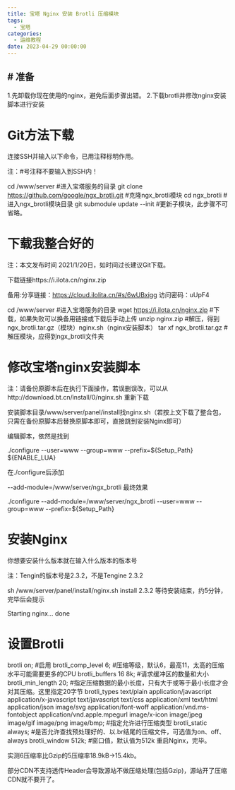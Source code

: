 ```yaml
---
title: 宝塔 Nginx 安装 Brotli 压缩模块
tags:
  - 宝塔
categories:
  - 运维教程
date: 2023-04-29 00:00:00
---
```


> 

<!-- more -->

## # 准备
1.先卸载你现在使用的nginx，避免后面步骤出错。
2.下载brotli并修改nginx安装脚本进行安装
# Git方法下载
连接SSH并输入以下命令，已用注释标明作用。

注：#号注释不要输入到SSH内！

cd /www/server
 #进入宝塔服务的目录
git clone https://github.com/google/ngx_brotli.git
 #克隆ngx_brotli模块
cd ngx_brotli
 #进入ngx_brotli模块目录
git submodule update --init #更新子模块，此步骤不可省略。
# 下载我整合好的
注：本文发布时间 2021/1/20日，如时间过长建议Git下载。

下载链接https://i.ilota.cn/nginx.zip

备用:分享链接：https://cloud.ilolita.cn/#s/6wUBxigg
访问密码：uUpF4

cd /www/server
 #进入宝塔服务的目录
wget https://i.ilota.cn/nginx.zip #下载，如果失败可以换备用链接或下载后手动上传
unzip nginx.zip #解压，得到ngx_brotli.tar.gz（模块）nginx.sh（nginx安装脚本）
tar xf ngx_brotli.tar.gz #解压模块，应得到ngx_brotli文件夹
# 修改宝塔nginx安装脚本
注：请备份原脚本后在执行下面操作，若误删误改，可以从http://download.bt.cn/install/0/nginx.sh 重新下载

安装脚本目录/www/server/panel/install找nginx.sh（若按上文下载了整合包，只需在备份原脚本后替换原脚本即可，直接跳到安装Nginx即可）

编辑脚本，依然是找到

./configure --user=www --group=www --prefix=${Setup_Path} ${ENABLE_LUA}


在./configure后添加

--add-module=/www/server/ngx_brotli
最终效果

./configure --add-module=/www/server/ngx_brotli --user=www --group=www --prefix=${Setup_Path}


# 安装Nginx
你想要安装什么版本就在输入什么版本的版本号

注：Tengin的版本号是2.3.2，不是Tengine 2.3.2

sh /www/server/panel/install/nginx.sh install 2.3.2
等待安装结束，约5分钟，完毕后会提示

Starting nginx...  done
# 设置Brotli
brotli on;              #启用
brotli_comp_level 6;    #压缩等级，默认6，最高11，太高的压缩水平可能需要更多的CPU
brotli_buffers 16 8k;   #请求缓冲区的数量和大小
brotli_min_length 20;   #指定压缩数据的最小长度，只有大于或等于最小长度才会对其压缩。这里指定20字节
brotli_types text/plain application/javascript application/x-javascript text/javascript text/css application/xml text/html application/json image/svg application/font-woff application/vnd.ms-fontobject application/vnd.apple.mpegurl image/x-icon image/jpeg image/gif image/png image/bmp;   #指定允许进行压缩类型
brotli_static always;   #是否允许查找预处理好的、以.br结尾的压缩文件，可选值为on、off、always
brotli_window 512k;     #窗口值，默认值为512k
重启Nginx，完毕。

实测6压缩率比Gzip的5压缩率18.9kB→15.4kb。

部分CDN不支持透传Header会导致源站不做压缩处理(包括Gzip)，源站开了压缩CDN就不要开了。